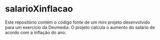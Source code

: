 # salarioXinflacao
Este repositório contém o código fonte de um mini projeto desenvolvido para um exercício da Devmedia. O projeto calcula o aumento do salário de acordo com a inflação do ano.
